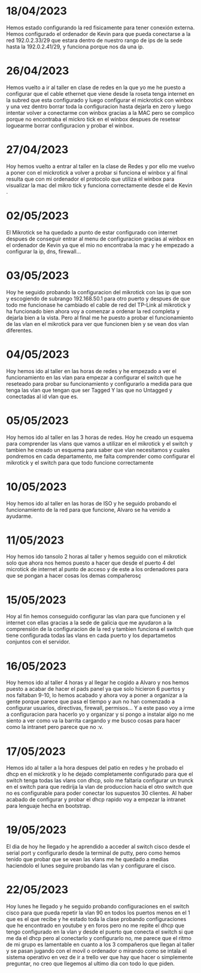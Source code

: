 # 18/04/2023
Hemos estado configurando la red fisicamente para tener conexión externa. Hemos configurado el ordenador de Kevin para que pueda conectarse a la red 192.0.2.33/29 que estara dentro de nuestro rango de ips de la sede hasta la 192.0.2.41/29, y funciona porque nos da una ip.

# 26/04/2023
Hemos vuelto a ir al taller en clase de redes en la que yo me he puesto a configurar que el cable ethernet que viene desde la roseta tenga internet en la subred que esta configurado y luego configurar el mickrotick con winbox y una vez dentro borrar toda la configuracion hasta dejarla en zero y luego intentar volver a conectarme con winbox gracias a la MAC pero se complico porque no encontraba el mickro tick en el winbox despues de resetear loguearme borrar configuracion y probar el winbox.

# 27/04/2023
Hoy hemos vuelto a entrar al taller en la clase de Redes y por ello me vuelvo a poner con el mickrotick a volver a probar si funciona el winbox y al final resulta que con mi ordenador el protocolo que utiliza el winbox para visualizar la mac del mikro tick y funciona correctamente desde el de Kevin . 

# 02/05/2023
El Mikrotick se ha quedado a punto de estar configurado con internet despues de conseguir entrar al menu de configuracion gracias al winbox en el ordenador de Kevin ya que el mio no encontraba la mac y he empezado a configurar la ip, dns, firewall...

# 03/05/2023
Hoy he seguido probando la configuracion del mikrotick con las ip que son y escogiendo de subrango 192.168.50.1 para otro puerto y despues de que todo me funcionase he cambiado el cable de red del TP-Link al mikrotick y ha funcionado bien ahora voy a comenzar a ordenar la red completa y dejarla bien a la vista.
Pero al final me he puesto a probar el funcionamiento de las vlan en el mikrotick para ver que funcionen bien y se vean dos vlan diferentes.

# 04/05/2023
Hoy hemos ido al taller en las horas de redes y he empezado a ver el funcionamiento en las vlan para empezar a configurar el switch que he reseteado para probar su funcionamiento y configurarlo a medida para que tenga las vlan que tengan que ser Tagged Y las que no Untagged y conectadas al id vlan que es.

# 05/05/2023
Hoy hemos ido al taller en las 3 horas de redes. Hoy he creado un esquema para comprender las vlans que vamos a utilizar en el mikrotick y el switch y tambien he creado un esquema para saber que vlan necesitamos y cuales pondremos en cada departamento, me falta comprender como configurar el mikrotick y el switch para que todo funcione correctamente

# 10/05/2023
Hoy hemos ido al taller en las horas de ISO y he seguido probando el funcionamiento de la red para que funcione, Alvaro se ha venido a ayudarme.

# 11/05/2023
Hoy hemos ido tansolo 2 horas al taller y hemos seguido con el mikrotick solo que ahora nos hemos puesto a hacer que desde el puerto 4 del microtick de internet al punto de acceso y de este a los ordenadores para que se pongan a hacer cosas los demas compañerosç

# 15/05/2023
Hoy al fin hemos conseguido configurar las vlan para que funcionen y el internet con ellas gracias a la sede de galicia que me ayudaron a la comprensión de la configuracion de la red y tambien funciona el switch que tiene configurada todas las vlans en cada puerto y los departametos conjuntos con el servidor.

# 16/05/2023
Hoy hemos ido al taller 4 horas y al llegar he cogido a Alvaro y nos hemos puesto a acabar de hacer el pads panel ya que solo hicieron 6 puertos y nos faltaban 9-10, lo hemos acabado y ahora voy a poner a organizar a la gente porque parece que pasa el tiempo y aun no han comenzado a configurar usuarios, directivas, firewall, permisos... Y a este paso voy a irme a configuracion para hacerlo yo y organizar y si pongo a instalar algo no me siento a ver como va la barrita cargando y me busco cosas para hacer como la intranet pero parece que no :v.

# 17/05/2023
Hemos ido al taller a la hora despues del patio en redes y he probado el dhcp en el mickrotik y lo he dejado completamente configurado para que el switch tenga todas las vlans con dhcp, solo me faltaria configurar un trunck en el switch para que redirija la vlan de produccion hacia el otro switch que no es configurable para poder conectar los supuestos 30 clientes. Al haber acabado de configurar y probar el dhcp rapido voy a empezar la intranet para lenguaje hecha en bootstrap.


# 19/05/2023
El dia de hoy he llegado y he aprendido a acceder al switch cisco desde el serial port y configurarlo desde la terminal de putty, pero como hemos tenido que probar que se vean las vlans me he quedado a medias haciendolo el lunes seguire probando las vlan y configurare el cisco.

# 22/05/2023
Hoy lunes he llegado y he seguido probando configuraciones en el switch cisco para que pueda repetir la vlan 90 en todos los puertos menos en el 1 que es el que recibe y he estado toda la clase probando configuraciones que he encontrado en youtube y en foros pero no me repite el dhcp que tengo configurado en la vlan y desde el puerto que conecta el switch si que me da el dhcp pero al conectarlo y configurarlo no, me parece que el ritmo de mi grupo es lamentable en cuanto a los 3 compañeros que llegan al taller y se pasan jugando con el movil o ordenador o mirando como se intala el sistema operativo en vez de ir a trello ver que hay que hacer o simplemente preguntar, no creo que llegemos al ultimo dia con todo lo que piden.
